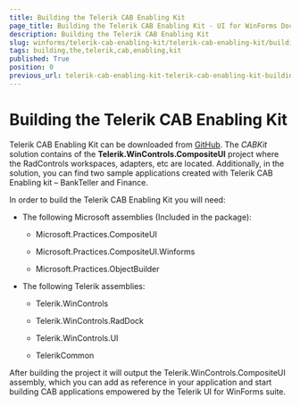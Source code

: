 ```yaml
---
title: Building the Telerik CAB Enabling Kit
page_title: Building the Telerik CAB Enabling Kit - UI for WinForms Documentation
description: Building the Telerik CAB Enabling Kit
slug: winforms/telerik-cab-enabling-kit/telerik-cab-enabling-kit/building-the-telerik-cab-enabling-kit
tags: building,the,telerik,cab,enabling,kit
published: True
position: 0
previous_url: telerik-cab-enabling-kit-telerik-cab-enabling-kit-building-the-telerik-cab-enabling-kit
---
```


# Building the Telerik CAB Enabling Kit

Telerik CAB Enabling Kit can be downloaded from [GitHub](https://github.com/telerik/Telerik-CAB-Enabling-Kit-for-RadControls-for-WinForms). The *CABKit* solution contains of the __Telerik.WinControls.CompositeUI__ project where the RadControls workspaces, adapters, etc are located. Additionally, in the solution, you can find two sample applications created with Telerik CAB Enabling kit – BankTeller and Finance.

In order to build the Telerik CAB Enabling Kit you will need:

* The following Microsoft assemblies (Included in the package):
	
	* Microsoft.Practices.CompositeUI
	
	* Microsoft.Practices.CompositeUI.Winforms
	
	* Microsoft.Practices.ObjectBuilder

* The following Telerik assemblies:

	* Telerik.WinControls
	
	* Telerik.WinControls.RadDock
	
	* Telerik.WinControls.UI
	
	* TelerikCommon

After building the project it will output the Telerik.WinControls.CompositeUI assembly, which you can add as reference in your application and start building CAB applications empowered by the Telerik UI for WinForms suite.
        
